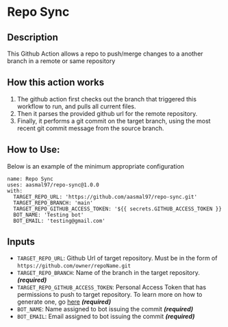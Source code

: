 # Repo Sync
## Description
This Github Action allows a repo to push/merge changes to a another branch in a remote or same repository

## How this action works
1. The github action first checks out the branch that triggered this workflow to run, and pulls all current files.
2. Then it parses the provided github url for the remote repository.
3. Finally, it performs a git commit on the target branch, using the most recent git commit message from the source branch. 

## How to Use:
Below is an example of the minimum appropriate configuration 
```
name: Repo Sync
uses: aasmal97/repo-sync@1.0.0
with: 
  TARGET_REPO_URL: 'https://github.com/aasmal97/repo-sync.git'
  TARGET_REPO_BRANCH: 'main'
  TARGET_REPO_GITHUB_ACCESS_TOKEN: '${{ secrets.GITHUB_ACCESS_TOKEN }}
  BOT_NAME: 'Testing bot'
  BOT_EMAIL: 'testing@gmail.com'
```

## Inputs
- `TARGET_REPO_URL`: Github Url of target repository. Must be in the form of `https://github.com/owner/repoName.git`
- `TARGET_REPO_BRANCH`: Name of the branch in the target repository. ***(required)***
- `TARGET_REPO_GITHUB_ACCESS_TOKEN`: Personal Access Token that has permissions to push to target repository. To learn more on how to generate one, go [here](https://docs.github.com/en/authentication/keeping-your-account-and-data-secure/managing-your-personal-access-tokens) ***(required)***
- `BOT_NAME`: Name assigned to bot issuing the commit ***(required)***
- `BOT_EMAIL`: Email assigned to bot issuing the commit ***(required)***